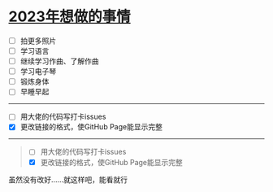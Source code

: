 # [2023年想做的事情](https://github.com/noteMay/noteMay.github.io/issues/2)

- [ ] 拍更多照片
- [ ] 学习语言
- [ ] 继续学习作曲、了解作曲
- [ ] 学习电子琴
- [ ] 锻炼身体
- [ ] 早睡早起

---

- [ ] 用大佬的代码写打卡issues
- [x] 更改链接的格式，使GitHub Page能显示完整

---

> * [ ]  用大佬的代码写打卡issues
> * [x]  更改链接的格式，使GitHub Page能显示完整

虽然没有改好……就这样吧，能看就行